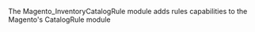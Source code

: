 The Magento_InventoryCatalogRule module adds rules capabilities to the Magento's CatalogRule module
